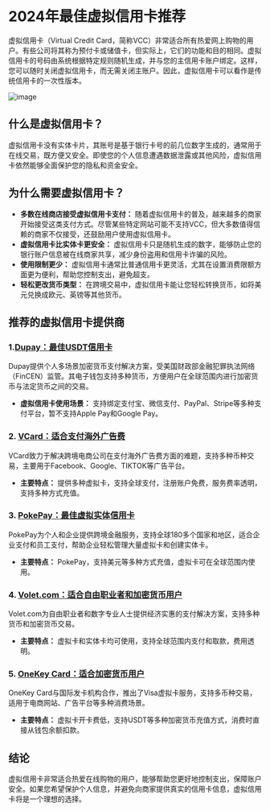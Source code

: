 # 2024年最佳虚拟信用卡推荐

虚拟信用卡（Virtual Credit Card，简称VCC）非常适合所有热爱网上购物的用户。有些公司将其称为预付卡或储值卡，但实际上，它们的功能和目的相同。虚拟信用卡的号码由系统根据特定规则随机生成，并与您的主信用卡账户绑定。这样，您可以随时关闭虚拟信用卡，而无需关闭主账户。因此，虚拟信用卡可以看作是传统信用卡的一次性版本。

![image](https://github.com/user-attachments/assets/bc7630e2-e788-46c7-953a-995065da155d)

## 什么是虚拟信用卡？

虚拟信用卡没有实体卡片，其账号是基于银行卡号的前几位数字生成的，通常用于在线交易，既方便又安全。即使您的个人信息遭遇数据泄露或其他风险，虚拟信用卡依然能够全面保护您的隐私和资金安全。

## 为什么需要虚拟信用卡？

- **多数在线商店接受虚拟信用卡支付：** 随着虚拟信用卡的普及，越来越多的商家开始接受这类支付方式。尽管某些特定网站可能不支持VCC，但大多数值得信赖的商家不仅接受，还鼓励用户使用虚拟信用卡。
- **虚拟信用卡比实体卡更安全：** 虚拟信用卡只是随机生成的数字，能够防止您的银行账户信息被在线商家共享，减少身份盗用和信用卡诈骗的风险。
- **使用限制更少：** 虚拟信用卡通常比普通信用卡更灵活，尤其在设置消费限额方面更为便利，帮助您控制支出，避免超支。
- **轻松更改货币类型：** 在跨境交易中，虚拟信用卡能让您轻松转换货币，如将美元兑换成欧元、英镑等其他货币。

## 推荐的虚拟信用卡提供商

### 1.[Dupay：最佳USDT信用卡](https://bit.ly/DuPay)

Dupay提供个人多场景加密货币支付解决方案，受美国财政部金融犯罪执法网络（FinCEN）监管。其电子钱包支持多种货币，方便用户在全球范围内进行加密货币与法定货币之间的交易。

- **虚拟信用卡使用场景：** 支持绑定支付宝、微信支付、PayPal、Stripe等多种支付平台，暂不支持Apple Pay和Google Pay。

### 2. [VCard：适合支付海外广告费](https://bit.ly/51vcard)

VCard致力于解决跨境电商公司在支付海外广告费方面的难题，支持多种币种交易，主要用于Facebook、Google、TIKTOK等广告平台。

- **主要特点：** 提供多种虚拟卡，支持全球支付，注册账户免费，服务费率透明，支持多种方式充值。

### 3. [PokePay：最佳虚拟实体信用卡](https://bit.ly/PokePay)

PokePay为个人和企业提供跨境金融服务，支持全球180多个国家和地区，适合企业支付和员工支付，帮助企业轻松管理大量虚拟卡和创建实体卡。

- **主要特点：** PokePay，支持美元等多种方式充值，虚拟卡可在全球范围内使用。

### 4. [Volet.com：适合自由职业者和加密货币用户](https://account.volet.com:443/referral/475349d9-2952-4081-94f2-7f884327ed3c)

Volet.com为自由职业者和数字专业人士提供经济实惠的支付解决方案，支持多种货币和加密货币交易。

- **主要特点：** 虚拟卡和实体卡均可使用，支持全球范围内支付和取款，费用透明。

### 5. [OneKey Card：适合加密货币用户](https://bit.ly/4cNypKM)

OneKey Card与国际发卡机构合作，推出了Visa虚拟卡服务，支持多币种交易，适用于电商网站、广告平台等多种消费场景。

- **主要特点：** 虚拟卡开卡费低，支持USDT等多种加密货币充值方式，消费时直接从钱包余额扣款。

## 结论

虚拟信用卡非常适合热爱在线购物的用户，能够帮助您更好地控制支出，保障账户安全。如果您希望保护个人信息，并避免向商家提供真实的信用卡信息，虚拟信用卡将是一个理想的选择。
